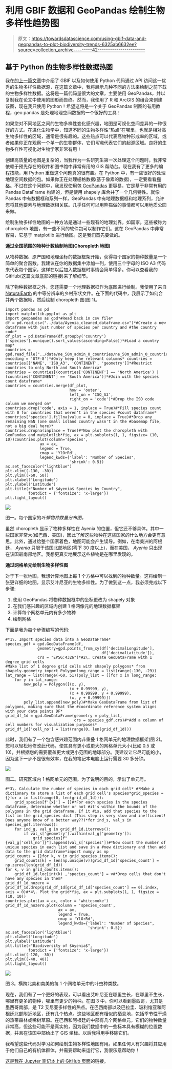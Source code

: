 # 利用 GBIF 数据和 GeoPandas 绘制生物多样性趋势图

> 原文：<https://towardsdatascience.com/using-gbif-data-and-geopandas-to-plot-biodiversity-trends-6325ab6632ee?source=collection_archive---------42----------------------->

## 基于 Python 的生物多样性数据热图

我在[的上一篇文章](https://medium.com/@wvsharber/introduction-to-gbif-the-global-biodiversity-information-facility-8a0ab65aae34)中介绍了 GBIF 以及如何使用 Python 代码通过 API 访问这一优秀的生物多样性数据源，在这篇文章中，我将展示几种不同的方法来绘制之前下载的生物多样性数据。这将是一篇代码量很大的文章，主要使用 GeoPandas，并以复制我在论文中使用的图形而告终。然而，我使用了 R 和 ArcGIS 的组合来创建该图，现在我只使用 Python！希望这将是一个关于 GeoPandas 制图的有用教程，geo pandas 是处理地理空间数据的一个很好的工具！

如果您对不同地区之间的生物多样性变化感兴趣，地图是可视化空间差异的一种很好的方式。在进化生物学中，知道不同的生物多样性“热点”在哪里，也就是相对高生物多样性的区域，通常是很有趣的。这些热点可以代表高物种形成率的区域，或者如果你正在观察一个单一的生物群体，它们*可能*代表它们的起源区域。良好的生物多样性可视化对生物学家非常有用！

创建高质量的地图是复杂的，当我作为一名研究生第一次处理这个问题时，我非常依赖于预先存在的软件和图书馆中非常有用的 GIS 帮助台。现在我有了更多的编程技能，用 Python 重做这个问题真的很有趣。在 Python 中，有一些很好的处理地理空间数据的包。如果你正在处理栅格数据(基于像素的数据)，一定要看看[栅格](https://rasterio.readthedocs.io/en/latest/)。不过在这个问题中，我发现使用包 [GeoPandas](https://geopandas.org/index.html) 更容易，它是基于非常有用的 Pandas DataFrame 构建的，但是使用 shapely 库合并了一个几何特性。就像 Pandas 中有数据框和系列一样，GeoPandas 中有地理数据框和地理系列，允许您将其他要素与地理数据相关联。几乎任何可以用熊猫做的事情都可以用地质公园来做。

绘制生物多样性地图的一种方法是通过一些现有的地理划界，如国家。这些被称为 choropleth 地图，有一些不同的软件包可以制作它们。这在 GeoPandas 中非常容易，它基于 matplotlib 进行绘图。这是我们首先要做的。

**通过全国范围的物种计数绘制地图(Choropleth 地图)**

从物种数据、原产国和地理坐标的数据框架开始，获得每个国家的物种数量是一个简单的聚合函数。我建议在你的数据集中添加一列，使用三个字母的 ISO A3 代码来代表每个国家，这样在以后加入数据框时事情会简单得多。你可以查看我的 GitHub(这篇文章底部的链接)来了解细节。

除了物种数据框之外，您还需要一个地理数据框作为底图进行绘制。我使用了来自 [NaturalEarth](https://www.naturalearthdata.com/downloads/50m-cultural-vectors/) 的中等分辨率的乡村形状文件。在下面的代码中，我展示了如何合并两个数据帧，然后绘制 choropleth 图(图 1)。

```
import pandas as pd
import matplotlib.pyplot as plt
import geopandas as gpd*#Read back in csv file*
df = pd.read_csv("../data/Ayenia_cleaned_dataframe.csv")*#Create a new dataframe with just number of species per country and #the country code*
df_plot = pd.DataFrame(df.groupby('country')['species'].nunique().sort_values(ascending=False))*#Load a country map*
countries = gpd.read_file("../data/ne_50m_admin_0_countries/ne_50m_admin_0_countries.shp", encoding = 'UTF-8')*#Only keep the relevant columns* countries = countries[['NAME', 'ISO_A3', 'CONTINENT', 'geometry']]*#Restrict countries to only North and South America*
countries = countries[(countries['CONTINENT'] == 'North America') | (countries['CONTINENT'] == 'South America')]*#Join with the species count dataframe*
countries = countries.merge(df_plot, 
                            how = 'outer', 
                            left_on = 'ISO_A3', 
                            right_on = 'code')*#Drop the ISO code column we merged on*
countries.drop('code', axis = 1, inplace = True)#*Fill species count with 0 for countries that weren't in the species #count dataframe*
countries['species'].fillna(value = 0, inplace = True)#*Drop any remaining NaN (one small island country wasn't in the #basemap file, not a big deal here)*
countries.dropna(inplace = True)#*Now plot the choropleth with GeoPandas and matplotlib*fig, ax = plt.subplots(1, 1, figsize= (10, 10))countries.plot(column='species',
               ax = ax, 
               legend = True,
               cmap = 'YlOrRd',
               legend_kwds={'label': "Number of Species", 
                            'shrink': 0.5}) ax.set_facecolor("lightblue")
plt.xlim((-130, -30))
plt.ylim((-60, 50))
plt.xlabel('Longitude')
plt.ylabel('Latitude')
plt.title(r"Number of $Ayenia$ Species by Country", 
          fontdict = {'fontsize': 'x-large'})
plt.tight_layout()
```

![](img/a6f867dc023a57cc7f1b6fa5bf03a63a.png)

图一。每个国家的*叶蝉物种数量分布图。*

虽然 choropleth 显示了物种多样性在 Ayenia 的位置，但它还不够具体。其中一些国家非常大(如巴西、美国)，因此了解这些物种在这些国家的什么地方会更有意思。此外，通过给整个国家着色，地图可能会产生误导。例如，在南美洲的阿根廷， *Ayenia* 只限于该国北部地区(零下 30 度以上)，而在美国， *Ayenia* 只出现在该国最南部地区。我想更真实地展示这些植物是在哪里发现的。

**通过网格单元绘制生物多样性图**

对于下一张地图，我想计算地图上每 1 个方格中可以找到的物种数量。这将绘制一张更详细的地图，显示艾叶尼亚的生物多样性。为了做到这一点，我必须完成以下步骤:

1.  使用 GeoPandas 将物种数据框中的坐标更改为 shapely 对象
2.  在我们感兴趣的区域内创建 1 格网像元的地理数据框架
3.  计算每个网格单元内有多少物种
4.  绘制网格

下面是我为每个步骤编写的代码:

```
#*1\. Import species data into a GeoDataFrame*
species_gdf = gpd.GeoDataFrame(df, 
              geometry=gpd.points_from_xy(df['decimalLongitude'], 
                                          df['decimalLatitude']),  
              crs = "EPSG:4326")*#2\. Create GeoDataFrame with 1 degree grid cells
#Make list of 1 degree grid cells with shapely polygons* from shapely.geometry import Polygonlong_range = list(range(-130, -29))
lat_range = list(range(-60, 51))poly_list = []for x in long_range:
    for y in lat_range:
        new_poly = Polygon([(x, y), 
                            (x + 0.99999, y), 
                            (x + 0.99999, y + 0.99999), 
                            (x, y + 0.99999)])
        poly_list.append(new_poly)#*Make GeoDataFrame from list of polygons, making sure that the #coordinate reference system aligns with your data points DF*
grid_df_1d = gpd.GeoDataFrame(geometry = poly_list, 
                              crs = species_gdf.crs)#*Add a column of cell numbers for visualization purposes*
grid_df_1d['cell_no'] = list(range(0, len(grid_df_1d)))
```

此时，我们有了一个包含感兴趣范围内非重叠 1 格网单元的地理数据框架(图 2)。您可以轻松地修改此代码，使其具有更小或更大的网格单元大小(比如 0.5 或 10)，并根据您的需要覆盖更大或更小范围的地球部分。我建议让它尽可能的小，因为这下一步不是很有效率，在我的笔记本电脑上运行需要 30 多分钟。

![](img/42282c149b936256cce36e24b466acb2.png)

图二。研究区域内 1 格网单元的范围。为了说明的目的，示出了单元号。

```
#*3\. Calculate the number of species in each grid cell* #*Make a dictionary to store a list of each grid cell's species*grid_species = {}for x in list(range(0, len(grid_df_1d))):
    grid_species[f'{x}'] = []#*For each species in the species dataframe, determine whether or not #it's within the bounds of the polygons in the grid dataframe. If it #is, add that species to the list in the grid_species dict (This step is very slow and inefficient! Does anyone know of a better way??)*for ind_s, val_s in species_gdf.iterrows():
    for ind_g, val_g in grid_df_1d.iterrows(): 
        if val_s['geometry'].within(val_g['geometry']):
            grid_species[f"{val_g['cell_no']}"].append(val_s['species'])#*Now count the number of unique species in each list and save in a #new dictionary and then add data to the grid dataframe*import numpy as np
grid_counts = {}for k, v in grid_species.items():
    grid_counts[k] = len(np.unique(v))grid_df_1d['species_count'] = np.zeros(len(grid_df_1d))
for k, v in grid_counts.items():
    grid_df_1d.loc[int(k) ,'species_count'] = v#*Drop cells that don't have any species in them*
grid_df_1d_nozero = grid_df_1d.drop(grid_df_1d[grid_df_1d['species_count'] == 0].index, axis = 0)#*4\. Plot the grid*fig, ax = plt.subplots(1, 1, figsize = (10, 10))
countries.plot(ax = ax, color = 'whitesmoke')
grid_df_1d_nozero.plot(column = 'species_count', 
                       ax = ax, 
                       legend = True, 
                       cmap = 'YlOrRd',
                       legend_kwds={'label': "Number of Species", 
                                    'shrink': 0.5})
ax.set_facecolor('lightblue')
plt.xlabel('Longitude')
plt.ylabel('Latitude')
plt.title(r"Biodiversity of $Ayenia$", 
          fontdict = {'fontsize': 'x-large'})
plt.xlim((-120, -30))
plt.ylim((-40, 40))
plt.tight_layout()
```

![](img/b1a837e198c821269bbaa4a4fe4c0706.png)

图 3。横跨北美和南美的每 1 个网格单元中的叶虫种类数。

现在，我们有了一个更好的表现，可以看出艾叶尼亚在哪里生长，在哪里不生长，哪里有更多的物种，哪里有更少的物种。在图 3 中，你可以看到墨西哥，尤其是墨西哥南部，是 T2 艾尼亚多样性的热点。在巴西南部以及巴拉圭、玻利维亚和阿根廷北部附近地区，还有几个热点。这些地区都有相似的栖息地，包括季节性干燥的热带森林或稀树草原。在巴西和阿根廷的中部有几个网格单元，它们的物种数量非常高，但这些可能不是真实的，因为我们数据中的一些标本具有模糊的位置数据，并且在该国中部给出了 GIS 坐标。以后我得用手移除它们。

我希望这些代码对学习如何绘制生物多样性地图有用。如果任何人有兴趣将其应用于他们自己的有机体群体，并需要帮助来运行它，我很乐意帮助你！

[这是我在 Jupyter 笔记本上的 GitHub 页面](https://github.com/wvsharber/gbif-occurences)的链接。